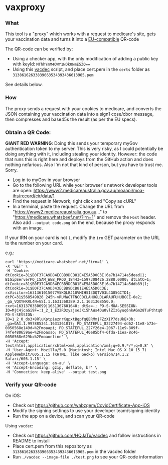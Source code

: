 # vaxproxy

### What
This tool is a "proxy" which works with a request to medicare's site, gets your vaccination data and turns it into a [EU-compatible](https://ec.europa.eu/info/live-work-travel-eu/coronavirus-response/safe-covid-19-vaccines-europeans/eu-digital-covid-certificate_en) QR-code

The QR-code can be verified by:
- Using a checker app, with the only modification of adding a public key with keyId: `MThhYmM4OWY1NDk0NmE5ZQ==`
- Using this [vacdec](https://github.com/HQJaTu/vacdec) script, and place cert.pem in the `certs` folder as `31386162633839663534393436613965.pem`

See details below.

### How
The proxy sends a request with your cookies to medicare, and converts the JSON containing your vaccination data into a sign1 cose/cbor message, then compresses and base45s the result (as per the EU specs).

### Obtain a QR Code:

**GIANT RED WARNING**: Doing this sends your temporary myGov authentication token to my server. This is very risky, as I could potentially be doing anything with it, including stealing your identity. However: the code that runs this is right here and deploys from the GitHub action and does nothing nefarious. Also I'm not that kind of person, but you have to trust me. Sorry.

- Log in to myGov in your browser
- Go to the following URL while your browser's network developer tools are open: https://www2.medicareaustralia.gov.au/moaapi/moa-ihs/record/cir/data/1
- Find the request in Network, right click and "Copy as cURL"
- In a terminal, paste the request. Change the URL from "https://www2.medicareaustralia.gov.au..." to "https://medicare.whatsbeef.net/?irn=1" and remove the `Host` header. Also add `--output code.png` on the end, because the proxy responds with an image.

If your IRN on your card is not `1`, modify the `irn` GET parameter on the URL to the number on your card.

e.g.:
```
curl 'https://medicare.whatsbeef.net/?irn=1' \
-X 'GET' \
-H 'Cookie: dtCookie=31$B0F37CA9D84ECBB9DCB81E4E5A5D0C3E|6a7b14714a5dead|1; BIGipServerPO_ISAM_WEB_PROD_18443=1597308426.2888.0000; dtLatC=1; dtCookie=31$B0F37CA9D84ECBB9DCB81E4E5A5D0C3E|6a7b14714a5ddb89|1; dtCookie=31$B0F37CA9D343ECBB9DCB81E4E5A5D0C3E; rxVisitor=1631361015077V5KQLBJ10VMIHSI3DQTV03L4G05GCTD1; dtPC=31$568549026_245h-vRUMWGTFNCCOCLAHUGLDLARAUFUHUBGCE-0e2; _ga_VQXYHKRL4N=GS1.1.1631368389.2.1.1631368550.0; rxvt=1631370350699|1631367601640; dtSa=-; PD-S-MOA-SESSION-ID=MjC4jcaGi9F=:1_2_1_E22RDzyzjseJKi5hAWs4Du0vlZIzGyuq6nkAGm28TuFthtqO|; PD-S-SESSION-ID=1_2_0_do3+8RluKptpieznrKqpxtBgpfqQERMmjFZzXIP7dsUkE+3b; _ga=GA1.1.997885341.1631361017; PD_STATEFUL_82227494-dd62-11e8-b73e-0050568e149d=%2Fmoaapi; PD_STATEFUL_227f26e4-2067-11e9-809f-74fe480659ae=%2Fmoasso; PD_STATEFUL_40e85bf4-6fda-11ea-8c46-0050568e629b=%2Fmoaonline' \
-H 'Accept: text/html,application/xhtml+xml,application/xml;q=0.9,*/*;q=0.8' \
-H 'User-Agent: Mozilla/5.0 (Macintosh; Intel Mac OS X 10_15_7) AppleWebKit/605.1.15 (KHTML, like Gecko) Version/14.1.2 Safari/605.1.15' \
-H 'Accept-Language: en-au' \
-H 'Accept-Encoding: gzip, deflate, br' \
-H 'Connection: keep-alive' --output test.png
```

### Verify your QR-code
On iOS:
- Check out https://github.com/wabzqem/CovidCertificate-App-iOS
- Modify the signing settings to use your developer team/signing identity
- Run the app on a device, and scan your QR-code

Using `vacdec`:
- Check out https://github.com/HQJaTu/vacdec and follow instructions in README to install
- Place cert.pem from this repository as `31386162633839663534393436613965.pem` in the vacdec folder
- Run `./vacdec --image-file ./test.png` to see your QR-code information
